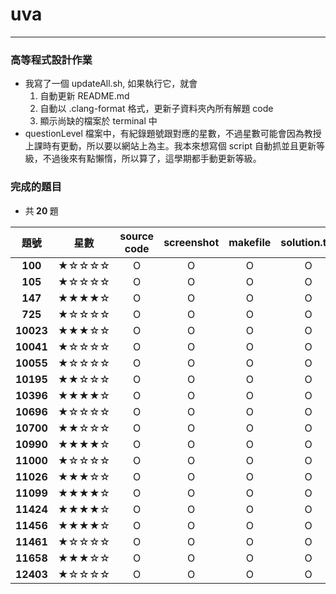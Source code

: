# uva
---
### 高等程式設計作業
- 我寫了一個 updateAll.sh, 如果執行它，就會
	1. 自動更新 README.md
	2. 自動以 .clang-format 格式，更新子資料夾內所有解題 code
	3. 顯示尚缺的檔案於 terminal 中
- questionLevel 檔案中，有紀錄題號跟對應的星數，不過星數可能會因為教授上課時有更動，所以要以網站上為主。我本來想寫個 script 自動抓並且更新等級，不過後來有點懶惰，所以算了，這學期都手動更新等級。

### 完成的題目
- 共<b> 20 </b>題

| 題號 | 星數 | source code | screenshot | makefile | solution.txt |
| :--------: | :--------: | :--------: | :--------: | :--------: | :--------: |
| <b>100</b> | ★☆☆☆☆ | O | O | O | O |
| <b>105</b> | ★☆☆☆☆ | O | O | O | O |
| <b>147</b> | ★★★★☆ | O | O | O | O |
| <b>725</b> | ★☆☆☆☆ | O | O | O | O |
| <b>10023</b> | ★★★☆☆ | O | O | O | O |
| <b>10041</b> | ★☆☆☆☆ | O | O | O | O |
| <b>10055</b> | ★☆☆☆☆ | O | O | O | O |
| <b>10195</b> | ★★☆☆☆ | O | O | O | O |
| <b>10396</b> | ★★★★☆ | O | O | O | O |
| <b>10696</b> | ★☆☆☆☆ | O | O | O | O |
| <b>10700</b> | ★★☆☆☆ | O | O | O | O |
| <b>10990</b> | ★★★★☆ | O | O | O | O |
| <b>11000</b> | ★☆☆☆☆ | O | O | O | O |
| <b>11026</b> | ★★★☆☆ | O | O | O | O |
| <b>11099</b> | ★★★★☆ | O | O | O | O |
| <b>11424</b> | ★★★★☆ | O | O | O | O |
| <b>11456</b> | ★★★★☆ | O | O | O | O |
| <b>11461</b> | ★☆☆☆☆ | O | O | O | O |
| <b>11658</b> | ★★★☆☆ | O | O | O | O |
| <b>12403</b> | ★☆☆☆☆ | O | O | O | O |
